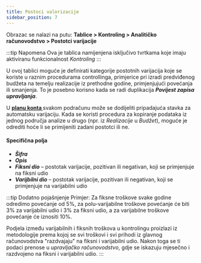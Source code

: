 ```yaml
---
title: Postoci valorizacije
sidebar_position: 7
---
```


Obrazac se nalazi na putu: **Tablice > Kontroling > Analitičko računovodstvo > Postotci varijacije**

:::tip Napomena
Ova je tablica namijenjena isključivo tvrtkama koje imaju aktiviranu funkcionalnost *Kontroling*
:::


U ovoj tablici moguće je definirati kategorije postotnih varijacija koje se koriste u raznim procedurama controllinga, primjerice pri izradi predviđenog budžeta na temelju realizacije iz prethodne godine, primjenjujući povećanja ili smanjenja. To je posebno korisno kada se radi duplikacija ***Povijest zapisa upravljanja***. 

U **[planu konta ](/docs/erp-home/registers/accounting/analytic-chart-of-accounts)** svakom podračunu može se dodijeliti pripadajuća stavka za automatsku varijaciju.
Kada se koristi procedura za kopiranje podataka iz jednog područja analize u drugo (npr. iz *Realizacije* u *Budžet*), moguće je odrediti hoće li se primijeniti zadani postotci ili ne. 

#### Specifična polja  
- ***Šifra***  
- ***Opis***  
- ***Fiksni dio*** – postotak varijacije, pozitivan ili negativan, koji se primjenjuje na fiksni udio  
- ***Varijbilni dio*** – postotak varijacije, pozitivan ili negativan, koji se primjenjuje na varijabilni udio

:::tip Dodatno pojašnjenje
Primjer: Za fiksne troškove svake godine odredimo povećanje od 5%, za polu-varijabilne troškove povećanje će biti 3% za varijabilni udio i 3% za fiksni udio, a za varijabilne troškove povećanje će iznositi 10%. 

Podjela između varijabilnih i fiksnih troškova u kontrolingu proizlazi iz metodologije prema kojoj se svi troškovi i svi prihodi iz glavnog računovodstva "razdvajaju" na fiksni i varijabilni udio. Nakon toga se ti podaci prenose u *upravljačko računovodstvo*, gdje se iskazuju mjesečno i razdvojeno na fiksni i varijabilni udio.
:::




